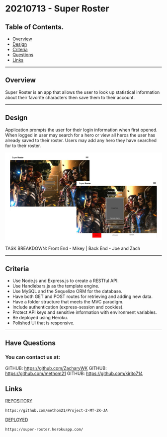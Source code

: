 # 20210713 - Super Roster

 ## Table of Contents.
 * [Overview](#overview)
 * [Design](#overview)
 * [Criteria](#given-criteria)
 * [Questions](#have-questions)
 * [Links](#links)
---


## Overview 
Super Roster is an app that allows the user to look up statistical information about their favorite characters then save them to their account. 


---
## Design
Application prompts the user for their login information when first opened.
When logged in user may search for a hero or view all heros the user has already saved to their roster.
Users may add any hero they have searched for to their roster.


![image](/public/img/Project-02.png)


TASK BREAKDOWN: Front End - Mikey | Back End - Joe and Zach


---
## Criteria
* Use Node.js and Express.js to create a RESTful API.
* Use Handlebars.js as the template engine.
* Use MySQL and the Sequelize ORM for the database.
* Have both GET and POST routes for retrieving and adding new data.
* Have a folder structure that meets the MVC paradigm.
* Include authentication (express-session and cookies).
* Protect API keys and sensitive information with environment variables.
* Be deployed using Heroku.
* Polished UI that is responsive.

---
## Have Questions
### You can contact us at:

GITHUB: <https://github.com/ZacharyWK>
GITHUB: <https://github.com/methom21>
GITHUB: <https://github.com/kirito714>

## Links
[REPOSITORY](https://github.com/methom21/Project-2-MT-ZK-JA)
```
https://github.com/methom21/Project-2-MT-ZK-JA
```

[DEPLOYED](https://super-roster.herokuapp.com/)
```
https://super-roster.herokuapp.com/
```
                                                                                

